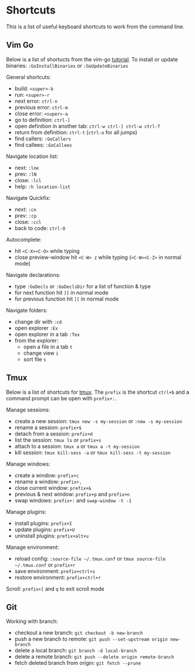 # Shortcuts

This is a list of useful keyboard shortcuts to work from the command line.

## Vim Go

Below is a list of shortucts from the vim-go [tutorial](https://github.com/fatih/vim-go-tutorial).
To install or update binaries: `:GoInstallBinaries` or `:GoUpdateBinaries`

General shortcuts:

- build: `<super>-b`
- run: `<super>-r`
- next error: `ctrl-n`
- previous error: `ctrl-m`
- close error: `<super>-a`
- go to definition: `ctrl-]`
- open definition in another tab: `ctrl-w ctrl-] ctrl-w ctrl-T`
- return from definition: `ctrl-t` (`ctrl-o` for all jumps)
- find callers: `:GoCallers`
- find callees: `:GoCallees`

Navigate location list:

- next: `:lne`
- prev: `:lN`
- close: `:lcl`
- help: `:h location-list`

Navigate Quickfix:

- next: `:cn`
- prev: `:cp`
- close: `:ccl`
- back to code: `ctrl-O`

Autocomplete:

- hit `<C-X><C-O>` while typing
- close preview-window hit `<C-W> z` while typing (`<C-W><C-Z>` in normal mode)

Navigate declarations:

- type `:GoDecls` or `:GoDeclsDir` for a list of function & type
- for next function hit `]]` in normal mode
- for previous function hit `[[` in normal mode

Navigate folders:

- change dir with `:cd`
- open explorer `:Ex`
- open explorer in a tab `:Tex`
- from the explorer:
    - open a file in a tab `t`
    - change view `i`
    - sort file `s`

## Tmux

Below is a list of shortcuts for [tmux](https://github.com/tmux/tmux).
The `prefix` is the shortcut `ctrl+b` and a command prompt can be open with `prefix+:`.

Manage sessions:

- create a new session: `tmux new -s my-session` or `:new -s my-session`
- rename a session: `prefix+$`
- detach from a session: `prefix+d`
- list the session: `tmux ls` or `prefix+s`
- attach to a session: `tmux a` or `tmux a -t my-session`
- kill session: `tmux kill-sess -a` or `tmux kill-sess -t my-session`

Manage windows:

- create a window: `prefix+c`
- rename a window: `prefix+,`
- close current window: `prefix+&`
- previous & next window: `prefix+p` and `prefix+n`
- swap windows: `prefix+:` and `swap-window -t -1`

Manage plugins:

- install plugins: `prefix+I`
- update plugins: `prefix+U`
- uninstall plugins: `prefix+alt+u`

Manage environment:

- reload config: `:source-file ~/.tmux.conf` or `tmux source-file ~/.tmux.conf` or `prefix+r`
- save environment: `prefix+ctrl+s`
- restore environment: `prefix+ctrl+r`

Scroll: `prefix+[` and `q` to exit scroll mode

## Git

Working with branch:

- checkout a new branch: `git checkout -b new-branch`
- push a new branch to remote: `git push --set-upstream origin new-branch`
- delete a local branch: `git branch -d local-branch`
- delete a remote branch: `git push --delete origin remote-branch`
- fetch deleted branch from origin: `git fetch --prune`
